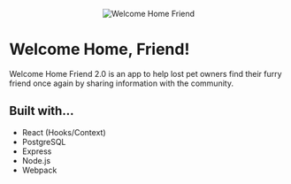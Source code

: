 <p align="center"><img src="./client/images/logo.png" alt="Welcome Home Friend" /></p>

# Welcome Home, Friend!

Welcome Home Friend 2.0 is an app to help lost pet owners find their furry friend once again by sharing information with the community.

## Built with...
- React (Hooks/Context)
- PostgreSQL
- Express
- Node.js
- Webpack

